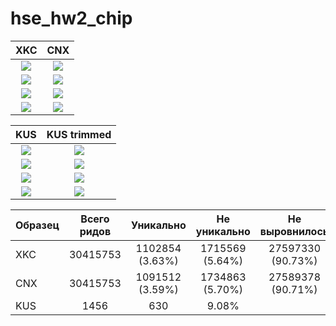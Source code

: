 # hse_hw2_chip

| XKC | CNX |
| :-: | :-: |
| ![](img/.png) | ![](img/.png) | 
| ![](img/.png) | ![](img/.png) |
| ![](img/.png) | ![](img/.png) |
| ![](img/.png) | ![](img/.png) |


| KUS | KUS trimmed |
| :-: | :-: |
| ![](img/.png) | ![](img/.png) | 
| ![](img/.png) | ![](img/.png) |
| ![](img/.png) | ![](img/.png) |
| ![](img/.png) | ![](img/.png) |



| Образец | Всего ридов | Уникально | Не уникально | Не выровнилось |
| :----- | :-: | :-: | :-: | :-: |
| XKC | 30415753  | 1102854 (3.63%)  | 1715569 (5.64%) | 27597330 (90.73%) |
| CNX | 30415753 | 1091512 (3.59%) | 1734863 (5.70%) | 27589378 (90.71%) |
| KUS | 1456 | 630 | 9.08% | |

